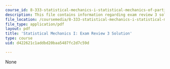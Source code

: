 ```yaml
---
course_id: 8-333-statistical-mechanics-i-statistical-mechanics-of-particles-fall-2013
description: This file contains information regarding exam review 3 solution.
file_location: /coursemedia/8-333-statistical-mechanics-i-statistical-mechanics-of-particles-fall-2013/d422621c1addbd20baa5487fc2d7c59d_MIT8_333F13_ExamReview3Sol.pdf
file_type: application/pdf
layout: pdf
title: 'Statistical Mechanics I: Exam Review 3 Solution'
type: course
uid: d422621c1addbd20baa5487fc2d7c59d

---
```

None